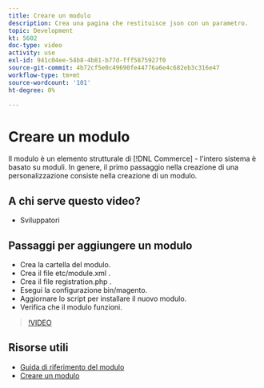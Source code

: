 ```yaml
---
title: Creare un modulo
description: Crea una pagina che restituisce json con un parametro.
topic: Development
kt: 5602
doc-type: video
activity: use
exl-id: 941c04ee-54b8-4b81-b77d-fff5875927f0
source-git-commit: 4b72cf5e0c49690fe44776a6e4c682eb3c316e47
workflow-type: tm+mt
source-wordcount: '101'
ht-degree: 0%

---
```


# Creare un modulo

Il modulo è un elemento strutturale di [!DNL Commerce] - l&#39;intero sistema è basato su moduli. In genere, il primo passaggio nella creazione di una personalizzazione consiste nella creazione di un modulo.

## A chi serve questo video?

- Sviluppatori

## Passaggi per aggiungere un modulo

- Crea la cartella del modulo.
- Crea il file etc/module.xml .
- Crea il file registration.php .
- Esegui la configurazione bin/magento.
- Aggiornare lo script per installare il nuovo modulo.
- Verifica che il modulo funzioni.

>[!VIDEO](https://video.tv.adobe.com/v/35792?quality=12&learn=on)

## Risorse utili

- [Guida di riferimento del modulo](https://devdocs.magento.com/guides/v2.4/mrg/intro.html)
- [Creare un modulo](https://devdocs.magento.com/videos/fundamentals/create-a-new-module/)
